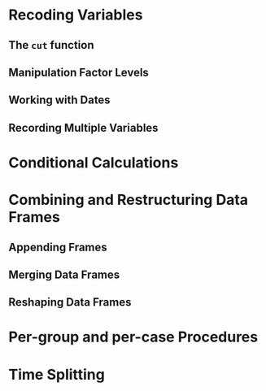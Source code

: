 # Recoding Variables
## The `cut` function
## Manipulation Factor Levels
## Working with Dates
## Recording Multiple Variables

# Conditional Calculations

# Combining and Restructuring Data Frames

## Appending Frames
## Merging Data Frames
## Reshaping Data Frames
# Per-group and per-case Procedures

# Time Splitting